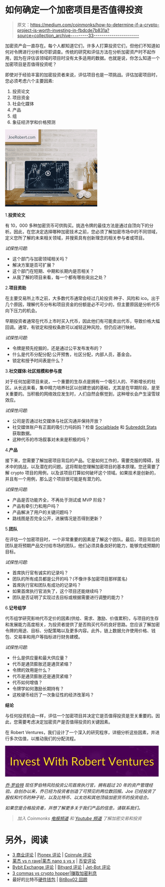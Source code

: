 # 如何确定一个加密项目是否值得投资

> 原文：<https://medium.com/coinmonks/how-to-determine-if-a-crypto-project-is-worth-investing-in-fbdcde7b831a?source=collection_archive---------33----------------------->

加密资产会一直存在。每个人都知道它们，许多人打算投资它们，但他们不知道如何对令牌进行分析和尽职调查。传统的研究和评估方法在分析加密资产时不起作用，因为在评估该领域的项目时没有太多适用的数据。也就是说，你怎么知道一个加密项目是否值得投资呢？

即使对于经验丰富的加密投资者来说，评估项目也是一项挑战。评估加密项目时，您必须考虑六个主要因素:

1.  投资论文
2.  项目资金
3.  社会化媒体
4.  产品
5.  组
6.  象征经济学和价格预测

[![](img/b58993852b361fcae5dc5aaca3848cf5.png)](https://robertventures.com/)

1.**投资论文**

有 10，000 多种加密货币可供购买。挑选令牌的最佳方法是通过自顶向下的分析。因此，在您决定选择哪种加密技术之前，您必须了解加密市场中的不同领域，定义您所了解的未来相关领域，并搜索具有创新理念的相关参与者或项目。

*试探性问题:*

*   这个部门与加密领域相关吗？
*   解决方案是否可扩展？
*   这个部门在短期、中期和长期内是否相关？
*   从我了解的项目来看，每一个都有哪些突出之处？

2.**项目资助**

在主要交易所上市之前，大多数代币通常会经过几轮投资:种子、风险和 ico。出于几个原因，理解代币分布和项目资金的份额是必不可少的，但主要原因是分析代币向下压力的机会。

早期投资者通常在代币上市时买入代币，因此他们有可能卖出代币，导致价格大幅回调。通常，有锁定和授权条款可以减轻这种风险，但仍应进行映射。

*试探性问题:*

*   令牌是预先挖掘的，还是通过公平发布发布的？
*   什么是代币分配分配:公开预售，社区分配，内部人员，基金会。
*   锁定和授予时间表是什么？

3.**社交媒体:社区规模和参与度**

对于任何加密项目来说，一个重要的生存点是拥有一个吸引人的、不断增长的社区。从长远来看，集中精力培养社区以创建忠诚的基础，尤其是在早期阶段，是至关重要的。当积极的网络效应发生时，人们自然会察觉到，这种增长会产生滚雪球效应。

*试探性问题:*

*   公司是否通过社交媒体与社区沟通并保持开放？
*   社交媒体账户有正面的吸引力吗妈妈？检查 [Socialblade](https://socialblade.com/) 和 [Subreddit Stats](https://subredditstats.com/) 获取数据。
*   这种代币的市场叙事对未来是积极的吗？

4.**产品**

接下来，您需要了解加密项目背后的产品。它是如何工作的，需要克服的障碍，技术中的挑战，以及潜在的问题。这将帮助您理解加密项目的基本原理。您还需要了解 crypto 项目的用例，以及该项目打算如何破坏这个领域。如果技术是创新的，并且有一个用例，那么这个项目很可能是有潜力的。

*试探性问题:*

*   产品是否功能齐全，不再处于测试或 MVP 阶段？
*   产品有牵引力和用户吗？
*   产品解决了用户的关键问题吗？
*   路线图是否完全公开，进展情况是否得到更新？

5.**团队**

在评估一个加密项目时，一个非常重要的因素是了解这个团队。最后，项目背后的团队是将预期产品交付给市场的团队，他们必须具备良好的能力，能够完成预期的目标。

*试探性问题:*

*   首席执行官有诚实的记录吗？
*   团队的所有成员都是公开的吗？(不像许多加密项目那样匿名)
*   首席执行官和团队有成功的记录吗？
*   如果首席执行官消失了，这个项目还能继续吗？
*   团队是否证明了实现过去目标或根据需要进行调整的能力？

6.**记号组学**

代币组学研究影响代币定价的因素(供给、需求、激励、价值累积)，与项目的生存和发展能力高度相关，为投资者提供了是否购买代币的良好思路。您应该了解加密令牌的用途、目标、分配策略以及更多内容。此外，链上数据允许使用价格、钱包、交易率和用户等指标进行财务建模。

*试探性问题:*

*   什么是供应量和最大供应量？
*   代币是通货膨胀还是通货紧缩？
*   令牌的效用是什么？
*   代币是通货膨胀还是通货紧缩？
*   代币如何增值？
*   令牌学如何激励长期持有？
*   这枚硬币经历了一次象征性的经济改革吗？

**结论**

与任何投资机会一样，评估一个加密项目并决定它是否值得投资是至关重要的。因此，您需要考虑决定加密资产是否值得投资的关键因素。

在 Robert Ventures，我们设计了一个深入的研究程序，详细分析这些因素，并进行多次估值，以推动我们的分配流程。

[![](img/7e6381679c22e60f2311b1dd031694fd.png)](https://robertventures.com/)

[*乔·罗伯特*](https://joerobert.com/) *现任罗伯特风险投资公司首席执行官，拥有超过 20 年的资产管理经验。自创办以来，乔已经为投资者创造了可预见的两位数回报。Joe 已经投资了股权和代币的种子轮，以及比特币、以太坊和其他顶级加密货币的投资组合。*

*如果您是合格投资者，并想了解更多关于我们产品的信息，请联系我们。*

> *加入 Coinmonks* [*电报频道*](https://t.me/coincodecap) *和* [*Youtube 频道*](https://www.youtube.com/c/coinmonks/videos) *了解加密交易和投资*

# 另外，阅读

*   [3 商业评论](/coinmonks/3commas-review-an-excellent-crypto-trading-bot-2020-1313a58bec92) | [Pionex 评论](https://coincodecap.com/pionex-review-exchange-with-crypto-trading-bot) | [Coinrule 评论](/coinmonks/coinrule-review-2021-a-beginner-friendly-crypto-trading-bot-daf0504848ba)
*   [莱杰 vs n rave](/coinmonks/ledger-vs-ngrave-zero-7e40f0c1d694)|[莱杰 nano s vs x](/coinmonks/ledger-nano-s-vs-x-battery-hardware-price-storage-59a6663fe3b0) | [币安评论](/coinmonks/binance-review-ee10d3bf3b6e)
*   [Bybit Exchange 评论](/coinmonks/bybit-exchange-review-dbd570019b71) | [Bityard 评论](https://coincodecap.com/bityard-reivew) | [Jet-Bot 评论](https://coincodecap.com/jet-bot-review)
*   [3 commas vs crypto hopper](/coinmonks/3commas-vs-pionex-vs-cryptohopper-best-crypto-bot-6a98d2baa203)|[赚取加密利息](/coinmonks/earn-crypto-interest-b10b810fdda3)
*   最好的比特币[硬件钱包](/coinmonks/hardware-wallets-dfa1211730c6) | [BitBox02 回顾](/coinmonks/bitbox02-review-your-swiss-bitcoin-hardware-wallet-c36c88fff29)